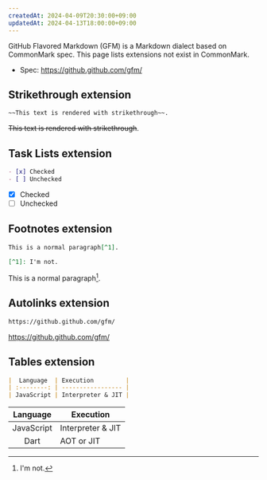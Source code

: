 ```yaml
---
createdAt: 2024-04-09T20:30:00+09:00
updatedAt: 2024-04-13T18:00:00+09:00
---
```


GitHub Flavored Markdown (GFM) is a Markdown dialect based on CommonMark spec.
This page lists extensions not exist in CommonMark.

- Spec: https://github.github.com/gfm/

## Strikethrough extension

```markdown
~~This text is rendered with strikethrough~~.
```

~~This text is rendered with strikethrough~~.

## Task Lists extension

```markdown
- [x] Checked
- [ ] Unchecked
```

- [x] Checked
- [ ] Unchecked

## Footnotes extension

```markdown
This is a normal paragraph[^1].

[^1]: I'm not.
```

This is a normal paragraph[^1].

[^1]: I'm not.

## Autolinks extension

```markdown
https://github.github.com/gfm/
```

https://github.github.com/gfm/

## Tables extension

```markdown
|  Language  | Execution         |
| :--------: | ----------------- |
| JavaScript | Interpreter & JIT |
```

|  Language  | Execution         |
| :--------: | ----------------- |
| JavaScript | Interpreter & JIT |
|    Dart    | AOT or JIT        |
